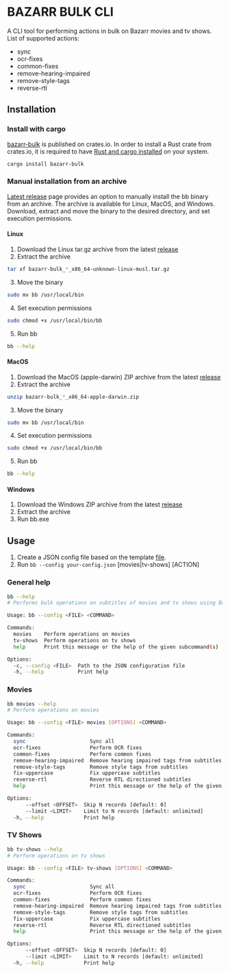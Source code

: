 # BAZARR BULK CLI

A CLI tool for performing actions in bulk on Bazarr movies and tv shows.
List of supported actions:

- sync
- ocr-fixes
- common-fixes
- remove-hearing-impaired
- remove-style-tags
- reverse-rtl

## Installation

### Install with cargo

[bazarr-bulk](https://crates.io/crates/bazarr-bulk) is published on crates.io.
In order to install a Rust crate from crates.io, it is required to have [Rust and cargo installed](https://doc.rust-lang.org/cargo/getting-started/installation.html) on your system.

```sh
cargo install bazarr-bulk
```

### Manual installation from an archive

[Latest release](https://github.com/mateoradman/bazarr-bulk/releases/latest) page provides an option to manually install the bb binary from an archive. The archive is available for Linux, MacOS, and Windows.
Download, extract and move the binary to the desired directory, and set execution permissions.

#### Linux

1. Download the Linux tar.gz archive from the latest [release](https://github.com/mateoradman/bazarr-bulk/releases/latest)
2. Extract the archive

```sh
tar xf bazarr-bulk_*_x86_64-unknown-linux-musl.tar.gz
```

3. Move the binary

```sh
sudo mv bb /usr/local/bin
```

4. Set execution permissions

```sh
sudo chmod +x /usr/local/bin/bb
```

5. Run bb

```sh
bb --help
```

#### MacOS

1. Download the MacOS (apple-darwin) ZIP archive from the latest [release](https://github.com/mateoradman/bazarr-bulk/releases/latest)
2. Extract the archive

```sh
unzip bazarr-bulk_*_x86_64-apple-darwin.zip
```

3. Move the binary

```sh
sudo mv bb /usr/local/bin
```

4. Set execution permissions

```sh
sudo chmod +x /usr/local/bin/bb
```

5. Run bb

```sh
bb --help
```

#### Windows

1. Download the Windows ZIP archive from the latest [release](https://github.com/mateoradman/bazarr-bulk/releases/latest)
2. Extract the archive
3. Run bb.exe

## Usage

1. Create a JSON config file based on the template [file](./examples/config.json).
2. Run `bb --config your-config.json` [movies|tv-shows] [ACTION]

### General help

```bash
bb --help
# Performs bulk operations on subtitles of movies and tv shows using Bazarr's API

Usage: bb --config <FILE> <COMMAND>

Commands:
  movies    Perform operations on movies
  tv-shows  Perform operations on tv shows
  help      Print this message or the help of the given subcommand(s)

Options:
  -c, --config <FILE>  Path to the JSON configuration file
  -h, --help           Print help
```

### Movies

```bash
bb movies --help
# Perform operations on movies

Usage: bb --config <FILE> movies [OPTIONS] <COMMAND>

Commands:
  sync                     Sync all
  ocr-fixes                Perform OCR fixes
  common-fixes             Perform common fixes
  remove-hearing-impaired  Remove hearing impaired tags from subtitles
  remove-style-tags        Remove style tags from subtitles
  fix-uppercase            Fix uppercase subtitles
  reverse-rtl              Reverse RTL directioned subtitles
  help                     Print this message or the help of the given subcommand(s)

Options:
      --offset <OFFSET>  Skip N records [default: 0]
      --limit <LIMIT>    Limit to N records [default: unlimited]
  -h, --help             Print help
```

### TV Shows

```bash
bb tv-shows --help
# Perform operations on tv shows

Usage: bb --config <FILE> tv-shows [OPTIONS] <COMMAND>

Commands:
  sync                     Sync all
  ocr-fixes                Perform OCR fixes
  common-fixes             Perform common fixes
  remove-hearing-impaired  Remove hearing impaired tags from subtitles
  remove-style-tags        Remove style tags from subtitles
  fix-uppercase            Fix uppercase subtitles
  reverse-rtl              Reverse RTL directioned subtitles
  help                     Print this message or the help of the given subcommand(s)

Options:
      --offset <OFFSET>  Skip N records [default: 0]
      --limit <LIMIT>    Limit to N records [default: unlimited]
  -h, --help             Print help
```
